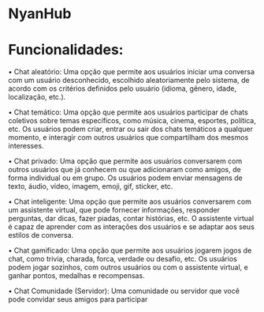 # NyanHub

# Funcionalidades:

•  Chat aleatório: Uma opção que permite aos usuários iniciar uma conversa com um usuário desconhecido, escolhido aleatoriamente pelo sistema, de acordo com os critérios definidos pelo usuário (idioma, gênero, idade, localização, etc.).

•  Chat temático: Uma opção que permite aos usuários participar de chats coletivos sobre temas específicos, como música, cinema, esportes, política, etc. Os usuários podem criar, entrar ou sair dos chats temáticos a qualquer momento, e interagir com outros usuários que compartilham dos mesmos interesses.

•  Chat privado: Uma opção que permite aos usuários conversarem com outros usuários que já conhecem ou que adicionaram como amigos, de forma individual ou em grupo. Os usuários podem enviar mensagens de texto, áudio, vídeo, imagem, emoji, gif, sticker, etc.

•  Chat inteligente: Uma opção que permite aos usuários conversarem com um assistente virtual, que pode fornecer informações, responder perguntas, dar dicas, fazer piadas, contar histórias, etc. O assistente virtual é capaz de aprender com as interações dos usuários e se adaptar aos seus estilos de conversa.

•  Chat gamificado: Uma opção que permite aos usuários jogarem jogos de chat, como trivia, charada, forca, verdade ou desafio, etc. Os usuários podem jogar sozinhos, com outros usuários ou com o assistente virtual, e ganhar pontos, medalhas e recompensas.

•  Chat Comunidade (Servidor): Uma comunidade ou servidor que você pode convidar seus amigos para participar
